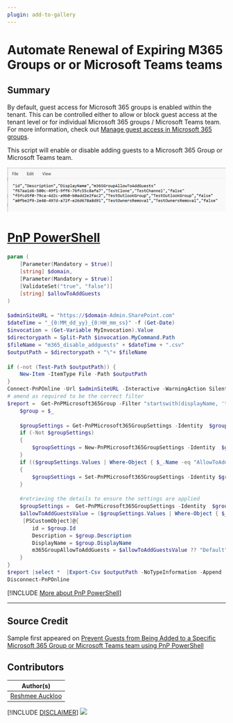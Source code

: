 ```yaml
---
plugin: add-to-gallery
---
```


# Automate Renewal of Expiring M365 Groups or or Microsoft Teams teams

## Summary

By default, guest access for Microsoft 365 groups is enabled within the tenant. This can be controlled either to allow or block guest access at the tenant level or for individual Microsoft 365 groups / Microsoft Teams team. For more information, check out [Manage guest access in Microsoft 365 groups](https://learn.microsoft.com/en-us/microsoft-365/admin/create-groups/manage-guest-access-in-groups?view=o365-worldwide&wt.mc_id=MVP_308367).

This script will enable or disable adding guests to a Microsoft 365 Group or Microsoft Teams team.

![Example Screenshot](assets/example.png)

# [PnP PowerShell](#tab/pnpps)

```powershell
param (
    [Parameter(Mandatory = $true)]
    [string] $domain,
    [Parameter(Mandatory = $true)]
    [ValidateSet("true", "false")]
    [string] $allowToAddGuests
)

$adminSiteURL = "https://$domain-Admin.SharePoint.com"
$dateTime = "_{0:MM_dd_yy}_{0:HH_mm_ss}" -f (Get-Date)
$invocation = (Get-Variable MyInvocation).Value
$directorypath = Split-Path $invocation.MyCommand.Path
$fileName = "m365_disable_addguests" + $dateTime + ".csv"
$outputPath = $directorypath + "\"+ $fileName

if (-not (Test-Path $outputPath)) {
    New-Item -ItemType File -Path $outputPath
}
Connect-PnPOnline -Url $adminSiteURL -Interactive -WarningAction SilentlyContinue
# amend as required to be the correct filter
$report =  Get-PnPMicrosoft365Group -Filter "startswith(displayName, 'test')" | ForEach-Object {
    $group = $_

    $groupSettings = Get-PnPMicrosoft365GroupSettings -Identity  $group.Id
    if (-Not $groupSettings)
    {
        $groupSettings = New-PnPMicrosoft365GroupSettings -Identity  $group.Id -DisplayName "Group.Unified.Guest" -TemplateId "08d542b9-071f-4e16-94b0-74abb372e3d9" -Values @{"AllowToAddGuests"=$allowToAddGuests}
    }
    if (($groupSettings.Values | Where-Object { $_.Name -eq "AllowToAddGuests"}).Value.ToString() -ne $allowToAddGuests)
    {
        $groupSettings = Set-PnPMicrosoft365GroupSettings -Identity $groupSettings.ID -Group  $group.Id -Values @{"AllowToAddGuests"=$allowToAddGuests}
    }

    #retrieving the details to ensure the settings are applied
    $groupSettings =  Get-PnPMicrosoft365GroupSettings -Identity  $group.Id
    $allowToAddGuestsValue = ($groupSettings.Values | Where-Object { $_.Name -eq "AllowToAddGuests"}).Value.ToString()
     [PSCustomObject]@{
        id = $group.Id
        Description = $group.Description
        DisplayName = $group.DisplayName
        m365GroupAllowToAddGuests = $allowToAddGuestsValue ?? "Default"
    }
}
$report |select *  |Export-Csv $outputPath -NoTypeInformation -Append
Disconnect-PnPOnline
```

[!INCLUDE [More about PnP PowerShell](../../docfx/includes/MORE-PNPPS.md)]

***

## Source Credit

Sample first appeared on [Prevent Guests from Being Added to a Specific Microsoft 365 Group or Microsoft Teams team using PnP PowerShell](https://reshmeeauckloo.com/posts/powershell-m365Group-disable-add-guests/)


## Contributors

| Author(s) |
|-----------|
| [Reshmee Auckloo](https://github.com/reshmee011) |


[!INCLUDE [DISCLAIMER](../../docfx/includes/DISCLAIMER.md)]
<img src="https://m365-visitor-stats.azurewebsites.net/script-samples/scripts/aad-control-guestaccount-m365-groups-teams" aria-hidden="true" />

